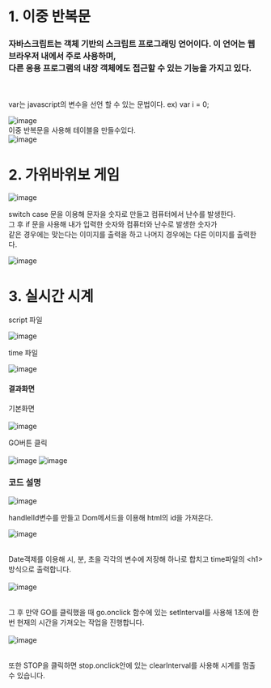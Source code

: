 <h1>1. 이중 반복문</h1>

<h3> 자바스크립트는 객체 기반의 스크립트 프로그래밍 언어이다. 이 언어는 웹 브라우저 내에서 주로 사용하며, <br>다른 응용 프로그램의 내장 객체에도 접근할 수 있는 기능을 가지고 있다.</h3><br>
<br>
var는 javascript의 변수을 선언 할 수 있는 문법이다. ex) var i = 0;

![image](https://user-images.githubusercontent.com/97486359/173486113-669497f9-5411-4a5f-8fe5-8df03e852bba.png) <br>
이중 반복문을 사용해 테이블을 만들수있다.<br>
![image](https://user-images.githubusercontent.com/97486359/173486138-0cea7c1e-4202-4e8b-9884-5979b2400171.png)

<h1>2. 가위바위보 게임</h1>

![image](https://user-images.githubusercontent.com/97486359/173514197-7dde8af6-2aa3-4b77-b183-daa022252a3f.png)

switch case 문을 이용해 문자을 숫자로 만들고 컴퓨터에서 난수를 발생한다. <br>그 후 if 문을 사용해 내가 입력한 숫자와 컴퓨터와 난수로 발생한 숫자가 <br>같은 경우에는 맞는다는 이미지를 출력을 하고 나머지 경우에는 다른 이미지를 출력한다.

![image](https://user-images.githubusercontent.com/97486359/173514256-9628b606-2c91-411d-afd7-892e17234fba.png)

<h1>3. 실시간 시계</h1>

script 파일 <br>

![image](https://user-images.githubusercontent.com/97486359/174727430-4e67a03f-df58-4d3a-9995-a777adfe8634.png)

time 파일<br>

![image](https://user-images.githubusercontent.com/97486359/174727530-0768dbc1-6270-483f-96db-1398141f3891.png)

<h4>결과화면</h4>

기본화면<br><br>
![image](https://user-images.githubusercontent.com/97486359/174740149-6ccc6713-3962-4509-96d5-9de725264320.png)

GO버튼 클릭<br><br>
![image](https://user-images.githubusercontent.com/97486359/174740206-314707b6-5f03-442a-86bf-2169e5ff6881.png)
![image](https://user-images.githubusercontent.com/97486359/174740256-c9bdfd15-24b3-4a88-83f1-f29507b2098b.png)

<h3>코드 설명</h3>

![image](https://user-images.githubusercontent.com/97486359/174740457-01552fca-b7ce-4b8d-9dce-aa3ec0cca579.png) <br>

handleIId변수를 만들고 Dom메서드을 이용해 html의 id을 가져온다. <br>

![image](https://user-images.githubusercontent.com/97486359/174740974-9e0371f1-2114-4175-a16d-6d966f2f38f0.png) <br> <br>

Date객제를 이용해 시, 분, 초을 각각의 변수에 저장해 하나로 합치고 time파일의 \<h1>방식으로 출력합니다. <br> <br>
![image](https://user-images.githubusercontent.com/97486359/174741033-75459233-1d32-4bdf-95ee-b505a6ae14f8.png) <br> <br>

그 후 만약 GO를 클릭했을 때 go.onclick 함수에 있는 setInterval를 사용해 1초에 한 번 현재의 시간을 가져오는 작업을 진행합니다. <br> <br>
![image](https://user-images.githubusercontent.com/97486359/174741074-428336b8-ce4b-4321-aaa1-2e563b2accf9.png) <br> <br>

또한 STOP을 클릭하면 stop.onclick안에 있는 clearInterval를 사용해 시계를 멈출 수 있습니다.
